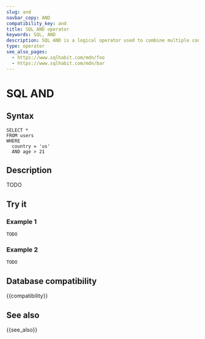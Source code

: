 ```yaml
---
slug: and
navbar_copy: AND
compatibility_key: and
title: SQL AND operator
keywords: SQL, AND
description: SQL AND is a logical operator used to combine multiple conditions, typically used inside a WHERE clause.
type: operator
see_also_pages:
  - https://www.sqlhabit.com/mdn/foo
  - https://www.sqlhabit.com/mdn/bar
---
```


# SQL AND

## Syntax

~~~pgsql
SELECT *
FROM users
WHERE
  country = 'us'
  AND age > 21
~~~

## Description

TODO

## Try it

### Example 1

~~~pgsql
TODO
~~~

### Example 2

~~~pgsql
TODO
~~~

## Database compatibility

{{compatibility}}

## See also

{{see_also}}
